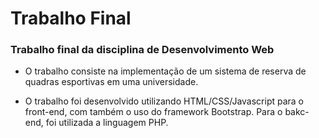 # Trabalho Final

### Trabalho final da disciplina de Desenvolvimento Web

- O trabalho consiste na implementação de um sistema de reserva de quadras esportivas em uma universidade.

- O trabalho foi desenvolvido utilizando HTML/CSS/Javascript para o front-end, com também o uso do framework Bootstrap. Para o bakc-end, foi utilizada a linguagem PHP.

